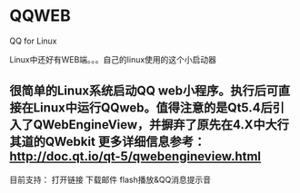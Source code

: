 # QQWEB
QQ for Linux

Linux中还好有WEB端。。。自己的linux使用的这个小启动器

很简单的Linux系统启动QQ web小程序。执行后可直接在Linux中运行QQweb。值得注意的是Qt5.4后引入了QWebEngineView，并摒弃了原先在4.X中大行其道的QWebkit 更多详细信息参考：http://doc.qt.io/qt-5/qwebengineview.html
-----------------------------------------
目前支持： 
         打开链接
         下载邮件
         flash播放&QQ消息提示音         

